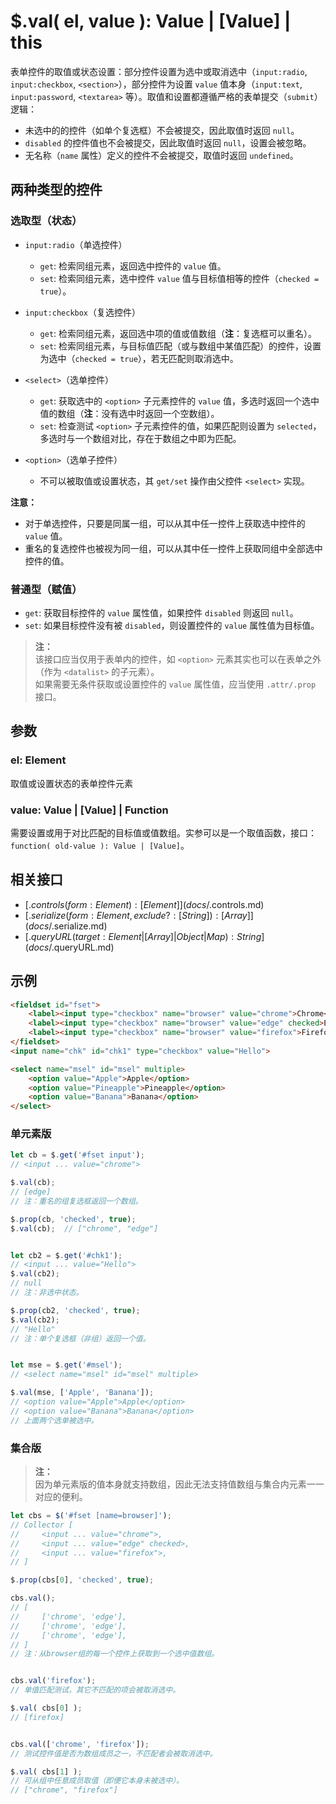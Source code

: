 # $.val( el, value ): Value | [Value] | this

表单控件的取值或状态设置：部分控件设置为选中或取消选中（`input:radio`, `input:checkbox`, `<section>`），部分控件为设置 `value` 值本身（`input:text`, `input:password`, `<textarea>` 等）。取值和设置都遵循严格的表单提交（`submit`）逻辑：

- 未选中的的控件（如单个复选框）不会被提交，因此取值时返回 `null`。
- `disabled` 的控件值也不会被提交，因此取值时返回 `null`，设置会被忽略。
- 无名称（`name` 属性）定义的控件不会被提交，取值时返回 `undefined`。


## 两种类型的控件

### 选取型（状态）

- `input:radio`（单选控件）
    - `get`: 检索同组元素，返回选中控件的 `value` 值。
    - `set`: 检索同组元素，选中控件 `value` 值与目标值相等的控件（`checked = true`）。

- `input:checkbox`（复选控件）
    - `get`: 检索同组元素，返回选中项的值或值数组（**注**：复选框可以重名）。
    - `set`: 检索同组元素，与目标值匹配（或与数组中某值匹配）的控件，设置为选中（`checked = true`），若无匹配则取消选中。

- `<select>`（选单控件）
    - `get`: 获取选中的 `<option>` 子元素控件的 `value` 值，多选时返回一个选中值的数组（**注**：没有选中时返回一个空数组）。
    - `set`: 检查测试 `<option>` 子元素控件的值，如果匹配则设置为 `selected`，多选时与一个数组对比，存在于数组之中即为匹配。

- `<option>`（选单子控件）
    - 不可以被取值或设置状态，其 `get/set` 操作由父控件 `<select>` 实现。

**注意：**

- 对于单选控件，只要是同属一组，可以从其中任一控件上获取选中控件的 `value` 值。
- 重名的复选控件也被视为同一组，可以从其中任一控件上获取同组中全部选中控件的值。


### 普通型（赋值）

- `get`: 获取目标控件的 `value` 属性值，如果控件 `disabled` 则返回 `null`。
- `set`: 如果目标控件没有被 `disabled`，则设置控件的 `value` 属性值为目标值。

> **注：**<br>
> 该接口应当仅用于表单内的控件，如 `<option>` 元素其实也可以在表单之外（作为 `<datalist>` 的子元素）。<br>
> 如果需要无条件获取或设置控件的 `value` 属性值，应当使用 `.attr/.prop` 接口。<br>


## 参数

### el: Element

取值或设置状态的表单控件元素


### value: Value | [Value] | Function

需要设置或用于对比匹配的目标值或值数组。实参可以是一个取值函数，接口：`function( old-value ): Value | [Value]`。


## 相关接口

- [$.controls( form: Element ): [Element]](docs/$.controls.md)
- [$.serialize( form: Element, exclude?: [String] ): [Array]](docs/$.serialize.md)
- [$.queryURL( target: Element | [Array] | Object | Map ): String](docs/$.queryURL.md)


## 示例

```html
<fieldset id="fset">
    <label><input type="checkbox" name="browser" value="chrome">Chrome</label>
    <label><input type="checkbox" name="browser" value="edge" checked>Edge</label>
    <label><input type="checkbox" name="browser" value="firefox">Firefox</label>
</fieldset>
<input name="chk" id="chk1" type="checkbox" value="Hello">

<select name="msel" id="msel" multiple>
    <option value="Apple">Apple</option>
    <option value="Pineapple">Pineapple</option>
    <option value="Banana">Banana</option>
</select>
```


### 单元素版

```js
let cb = $.get('#fset input');
// <input ... value="chrome">

$.val(cb);
// [edge]
// 注：重名的组复选框返回一个数组。

$.prop(cb, 'checked', true);
$.val(cb);  // ["chrome", "edge"]


let cb2 = $.get('#chk1');
// <input ... value="Hello">
$.val(cb2);
// null
// 注：非选中状态。

$.prop(cb2, 'checked', true);
$.val(cb2);
// "Hello"
// 注：单个复选框（非组）返回一个值。


let mse = $.get('#msel');
// <select name="msel" id="msel" multiple>

$.val(mse, ['Apple', 'Banana']);
// <option value="Apple">Apple</option>
// <option value="Banana">Banana</option>
// 上面两个选单被选中。
```


### 集合版

> **注：**<br>
> 因为单元素版的值本身就支持数组，因此无法支持值数组与集合内元素一一对应的便利。

```js
let cbs = $('#fset [name=browser]');
// Collector [
//     <input ... value="chrome">,
//     <input ... value="edge" checked>,
//     <input ... value="firefox">,
// ]

$.prop(cbs[0], 'checked', true);

cbs.val();
// [
//     ['chrome', 'edge'],
//     ['chrome', 'edge'],
//     ['chrome', 'edge'],
// ]
// 注：从browser组的每一个控件上获取到一个选中值数组。


cbs.val('firefox');
// 单值匹配测试，其它不匹配的项会被取消选中。

$.val( cbs[0] );
// [firefox]


cbs.val(['chrome', 'firefox']);
// 测试控件值是否为数组成员之一，不匹配者会被取消选中。

$.val( cbs[1] );
// 可从组中任意成员取值（即便它本身未被选中）。
// ["chrome", "firefox"]
```
